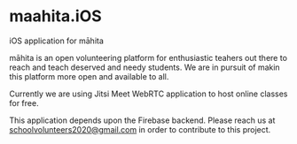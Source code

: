 # maahita.iOS
iOS application for māhita

māhita is an open volunteering platform for enthusiastic teahers out there to reach and teach deserved and needy students. We are in pursuit of makin this platform more open and available to all.

Currently we are using Jitsi Meet WebRTC application to host online classes for free.

This application depends upon the Firebase backend. Please reach us at schoolvolunteers2020@gmail.com in order to contribute to this project.
